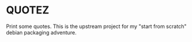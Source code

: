 # QUOTEZ

Print some quotes. This is the upstream project for my "start from scratch" debian packaging adventure.
